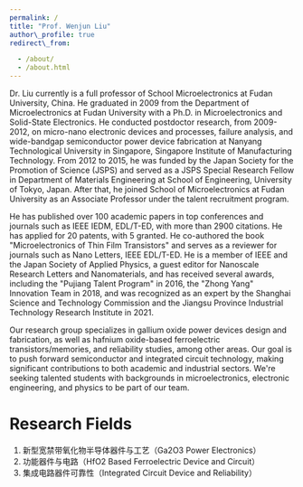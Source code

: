 ```yaml
---
permalink: /
title: "Prof. Wenjun Liu"
author\_profile: true
redirect\_from:

  - /about/
  - /about.html
---
```


Dr. Liu currently is a full professor of School Microelectronics at Fudan University, China. He graduated in 2009 from the Department of Microelectronics at Fudan University with a Ph.D. in Microelectronics and Solid-State Electronics. He conducted postdoctor research, from 2009-2012, on micro-nano electronic devices and processes, failure analysis, and wide-bandgap semiconductor power device fabrication at Nanyang Technological University in Singapore, Singapore Institute of Manufacturing Technology. From 2012 to 2015, he was funded by the Japan Society for the Promotion of Science (JSPS) and served as a JSPS Special Research Fellow in Department of Materials Engineering at School of Engineering, University of Tokyo, Japan. After that, he joined School of Microelectronics at Fudan University as an Associate Professor under the talent recruitment program.

He has published over 100 academic papers in top conferences and journals such as IEEE IEDM, EDL/T-ED, with more than 2900 citations. He has applied for 20 patents, with 5 granted. He co-authored the book "Microelectronics of Thin Film Transistors" and serves as a reviewer for journals such as Nano Letters, IEEE EDL/T-ED. He is a member of IEEE and the Japan Society of Applied Physics, a guest editor for Nanoscale Research Letters and Nanomaterials, and has received several awards, including the "Pujiang Talent Program" in 2016, the "Zhong Yang" Innovation Team in 2018, and was recognized as an expert by the Shanghai Science and Technology Commission and the Jiangsu Province Industrial Technology Research Institute in 2021.

Our research group specializes in gallium oxide power devices design and fabrication, as well as hafnium oxide-based ferroelectric transistors/memories, and reliability studies, among other areas. Our goal is to push forward semiconductor and integrated circuit technology, making significant contributions to both academic and industrial sectors. We're seeking talented students with backgrounds in microelectronics, electronic engineering, and physics to be part of our team.

# Research Fields

1.  新型宽禁带氧化物半导体器件与工艺（Ga2O3 Power Electronics）
2.  功能器件与电路（HfO2 Based Ferroelectric Device and Circuit）
3.  集成电路器件可靠性（Integrated Circuit Device and Reliability）

